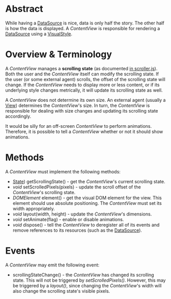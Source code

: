 # Abstract

While having a [DataSource](../DataSource.md) is nice, data is only half the story. The other half is how the data is displayed. A *ContentView* is responsible for rendering a [DataSource](../DataSource.md) using a [VisualStyle](#../VisualStyle/VisualStyle.md).

# Overview & Terminology

A *ContentView* manages a **scrolling state** (as documented [in scroller.js](https://github.com/unixpickle/scroller.js#the-state-class)). Both the user and the *ContentView* itself can modify the scrolling state. If the user (or some external agent) scrolls, the offset of the scrolling state will change. If the *ContentView* needs to display more or less content, or if its underlying style changes metrically, it will update its scrolling state as well.

A *ContentView* does not determine its own size. An external agent (usually a [View](#../View.md)) determines the *ContentView*'s size. In turn, the *ContentView* is responsible for dealing with size changes and updating its scrolling state accordingly.

It would be silly for an off-screen *ContentView* to perform animations. Therefore, it is possible to tell a *ContentView* whether or not it should show animations.

# Methods

A *ContentView* must implement the following methods:

 * [State](https://github.com/unixpickle/scroller.js#the-state-class)) getScrollingState() - get the *ContentView*'s current scrolling state.
 * *void* setScrolledPixels(pixels) - update the scroll offset of the *ContentView*'s scrolling state.
 * *DOMElement* element() - get the visual DOM element for the view. This element should use absolute positioning. The *ContentView* must set its width appropriately.
 * *void* layout(width, height) - update the *ContentView*'s dimensions.
 * *void* setAnimate(flag) - enable or disable animations.
 * *void* dispose() - tell the *ContentView* to deregister all of its events and remove references to its resources (such as the [DataSource](../DataSource.md)).

# Events

A *ContentView* may emit the following event:

 * scrollingStateChange() - the *ContentView* has changed its scrolling state. This will not be triggered by *setScrolledPixels()*. However, this may be triggered by a *layout()*, since changing the *ContentView*'s width will also change the scrolling state's visible pixels.
